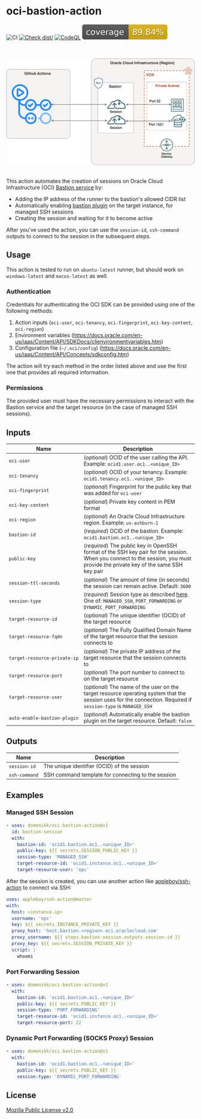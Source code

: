 # oci-bastion-action

![CI](https://github.com/domenikk/oci-bastion-action/actions/workflows/ci.yml/badge.svg)
[![Check dist/](https://github.com/domenikk/oci-bastion-action/actions/workflows/check-dist.yml/badge.svg)](https://github.com/domenikk/oci-bastion-action/actions/workflows/check-dist.yml)
[![CodeQL](https://github.com/domenikk/oci-bastion-action/actions/workflows/codeql-analysis.yml/badge.svg)](https://github.com/domenikk/oci-bastion-action/actions/workflows/codeql-analysis.yml)
[![Coverage](./badges/coverage.svg)](./badges/coverage.svg)

<br/><br/>
![Architecture diagram](./docs/img/bastion.svg)
<br/><br/>

This action automates the creation of sessions on Oracle Cloud Infrastructure (OCI) [Bastion service](https://docs.oracle.com/en-us/iaas/Content/Bastion/Concepts/bastionoverview.htm) by:
- Adding the IP address of the runner to the bastion's allowed CIDR list
- Automatically enabling [bastion plugin](https://docs.oracle.com/en-us/iaas/Content/Compute/Tasks/manage-plugins.htm#available-plugins) on the target instance, for managed SSH sessions
- Creating the session and waiting for it to become active

After you've used the action, you can use the `session-id`, `ssh-command` outputs to connect to the session in the subsequent steps.

## Usage

This action is tested to run on `ubuntu-latest` runner, but should work on `windows-latest` and `macos-latest` as well.

### Authentication

Credentials for authenticating the OCI SDK can be provided using one of the following methods:

1. Action inputs (`oci-user`, `oci-tenancy`, `oci-fingerprint`, `oci-key-content`, `oci-region`)
2. Environment variables (https://docs.oracle.com/en-us/iaas/Content/API/SDKDocs/clienvironmentvariables.htm)
3. Configuration file (`~/.oci/config`) (https://docs.oracle.com/en-us/iaas/Content/API/Concepts/sdkconfig.htm)

The action will try each method in the order listed above and use the first one that provides all required information.

### Permissions

The provided user must have the necessary permissions to interact with the Bastion service and the target resource (in the case of managed SSH sessions).

## Inputs

| Name                         | Description                           
|------------------------------|-------------------------------------------------------------------------------------
| `oci‑user`                   | (*optional*) OCID of the user calling the API. Example: `ocid1.user.oc1..<unique_ID>`
| `oci‑tenancy`                | (*optional*) OCID of your tenancy. Example: `ocid1.tenancy.oc1..<unique_ID>`
| `oci‑fingerprint`            | (*optional*) Fingerprint for the public key that was added for `oci-user`
| `oci‑key-content`            | (*optional*) Private key content in PEM format
| `oci‑region`                 | (*optional*) An Oracle Cloud Infrastructure region. Example: `us-ashburn-1`
| `bastion‑id`                 | (*required*) OCID of the bastion. Example: `ocid1.bastion.oc1..<unique_ID>`
| `public‑key`                 | (*required*) The public key in OpenSSH format of the SSH key pair for the session. When you connect to the session, you must provide the private key of the same SSH key pair
| `session‑ttl‑seconds`        | (*optional*) The amount of time (in seconds) the session can remain active. Default: `3600`
| `session‑type`               | (*required*) Session type as described [here](https://docs.oracle.com/en-us/iaas/Content/Bastion/Concepts/bastionoverview.htm#session_types). One of: `MANAGED_SSH`, `PORT_FORWARDING` or `DYNAMIC_PORT_FORWARDING`
| `target‑resource‑id`         | (*optional*) The unique identifier (OCID) of the target resource
| `target‑resource‑fqdn`       | (*optional*) The Fully Qualified Domain Name of the target resource that the session connects to
| `target‑resource‑private‑ip` | (*optional*) The private IP address of the target resource that the session connects to
| `target‑resource‑port`       | (*optional*) The port number to connect to on the target resource
| `target‑resource‑user`       | (*optional*) The name of the user on the target resource operating system that the session uses for the connection. Required if `session-type` is `MANAGED_SSH`
| `auto‑enable‑bastion‑plugin` | (*optional*) Automatically enable the bastion plugin on the target resource. Default: `false`

## Outputs

| Name                         | Description
|------------------------------|-------------------------------------------------------------------------------------
| `session‑id`                 | The unique identifier (OCID) of the session
| `ssh‑command`                | SSH command template for connecting to the session

## Examples

### Managed SSH Session

```yaml
- uses: domenikk/oci-bastion-action@v1
  id: bastion-session
  with:
    bastion-id: 'ocid1.bastion.oc1..<unique_ID>'
    public-key: ${{ secrets.SESSION_PUBLIC_KEY }}
    session-type: 'MANAGED_SSH'
    target-resource-id: 'ocid1.instance.oc1..<unique_ID>'
    target-resource-user: 'opc'
```

After the session is created, you can use another action like [appleboy/ssh-action](https://github.com/marketplace/actions/ssh-remote-commands) to connect via SSH:

```yaml
uses: appleboy/ssh-action@master
with:
  host: <instance-ip>
  username: 'opc'
  key: ${{ secrets.INSTANCE_PRIVATE_KEY }}
  proxy_host: 'host.bastion.<region>.oci.oraclecloud.com'
  proxy_username: ${{ steps.bastion-session.outputs.session-id }}
  proxy_key: ${{ secrets.SESSION_PRIVATE_KEY }}
  script: |
    whoami
```

### Port Forwarding Session

```yaml
- uses: domenikk/oci-bastion-action@v1
  with:
    bastion-id: 'ocid1.bastion.oc1..<unique_ID>'
    public-key: ${{ secrets.PUBLIC_KEY }}
    session-type: 'PORT_FORWARDING'
    target-resource-id: 'ocid1.instance.oc1..<unique_ID>'
    target-resource-port: 22
```

### Dynamic Port Forwarding (SOCKS Proxy) Session

```yaml
- uses: domenikk/oci-bastion-action@v1
  with:
    bastion-id: 'ocid1.bastion.oc1..<unique_ID>'
    public-key: ${{ secrets.PUBLIC_KEY }}
    session-type: 'DYNAMIC_PORT_FORWARDING'
```

## License

[Mozilla Public License v2.0](LICENSE)
